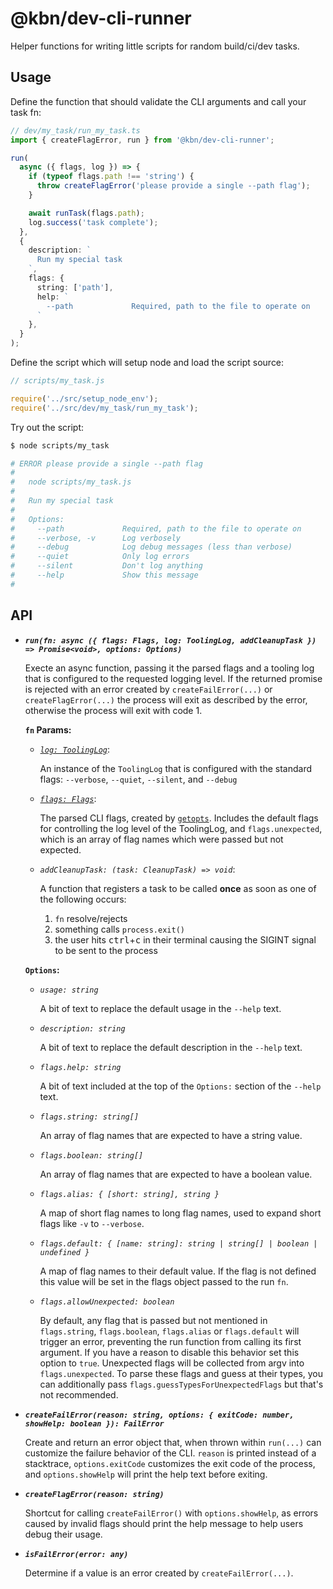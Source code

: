 # @kbn/dev-cli-runner

Helper functions for writing little scripts for random build/ci/dev tasks.

## Usage

Define the function that should validate the CLI arguments and call your task fn:

```ts
// dev/my_task/run_my_task.ts
import { createFlagError, run } from '@kbn/dev-cli-runner';

run(
  async ({ flags, log }) => {
    if (typeof flags.path !== 'string') {
      throw createFlagError('please provide a single --path flag');
    }

    await runTask(flags.path);
    log.success('task complete');
  },
  {
    description: `
      Run my special task
    `,
    flags: {
      string: ['path'],
      help: `
        --path             Required, path to the file to operate on
      `
    },
  }
);
```

Define the script which will setup node and load the script source:

```js
// scripts/my_task.js

require('../src/setup_node_env');
require('../src/dev/my_task/run_my_task');
```

Try out the script:

```sh
$ node scripts/my_task

# ERROR please provide a single --path flag
# 
#   node scripts/my_task.js
# 
#   Run my special task
# 
#   Options:
#     --path             Required, path to the file to operate on
#     --verbose, -v      Log verbosely
#     --debug            Log debug messages (less than verbose)
#     --quiet            Only log errors
#     --silent           Don't log anything
#     --help             Show this message
#
```

## API

- ***`run(fn: async ({ flags: Flags, log: ToolingLog, addCleanupTask }) => Promise<void>, options: Options)`***
  
    Execte an async function, passing it the parsed flags and a tooling log that is configured to the requested logging level. If the returned promise is rejected with an error created by `createFailError(...)` or `createFlagError(...)` the process will exit as described by the error, otherwise the process will exit with code 1.
    
    **`fn` Params:**
    - *[`log: ToolingLog`](../../../packages/kbn-dev-utils/src/tooling_log/tooling_log.js)*:

      An instance of the `ToolingLog` that is configured with the standard flags: `--verbose`, `--quiet`, `--silent`, and `--debug`

    - *[`flags: Flags`](flags.ts)*:

      The parsed CLI flags, created by [`getopts`](https://www.npmjs.com/package/getopts). Includes the default flags for controlling the log level of the ToolingLog, and `flags.unexpected`, which is an array of flag names which were passed but not expected.

    - *`addCleanupTask: (task: CleanupTask) => void`*:

      A function that registers a task to be called __once__ as soon as one of the following occurs:

      1. `fn` resolve/rejects
      2. something calls `process.exit()`
      3. the user hits <kbd>ctrl</kbd>+<kbd>c</kbd> in their terminal causing the SIGINT signal to be sent to the process

    **`Options`:**
    - *`usage: string`*

      A bit of text to replace the default usage in the `--help` text.

    - *`description: string`*

      A bit of text to replace the default description in the `--help` text.

    - *`flags.help: string`*

      A bit of text included at the top of the `Options:` section of the `--help` text.

    - *`flags.string: string[]`*

      An array of flag names that are expected to have a string value.

    - *`flags.boolean: string[]`*

      An array of flag names that are expected to have a boolean value.

    - *`flags.alias: { [short: string], string }`*

      A map of short flag names to long flag names, used to expand short flags like `-v` to `--verbose`.

    - *`flags.default: { [name: string]: string | string[] | boolean | undefined }`*

      A map of flag names to their default value. If the flag is not defined this value will be set in the flags object passed to the run `fn`.

    - *`flags.allowUnexpected: boolean`*

      By default, any flag that is passed but not mentioned in `flags.string`, `flags.boolean`, `flags.alias` or `flags.default` will trigger an error, preventing the run function from calling its first argument. If you have a reason to disable this behavior set this option to `true`. Unexpected flags will be collected from argv into `flags.unexpected`. To parse these flags and guess at their types, you can additionally pass `flags.guessTypesForUnexpectedFlags` but that's not recommended.


- ***`createFailError(reason: string, options: { exitCode: number, showHelp: boolean }): FailError`***
    
    Create and return an error object that, when thrown within `run(...)` can customize the failure behavior of the CLI. `reason` is printed instead of a stacktrace, `options.exitCode` customizes the exit code of the process, and `options.showHelp` will print the help text before exiting.

- ***`createFlagError(reason: string)`***

    Shortcut for calling `createFailError()` with `options.showHelp`, as errors caused by invalid flags should print the help message to help users debug their usage.

- ***`isFailError(error: any)`***

    Determine if a value is an error created by `createFailError(...)`.